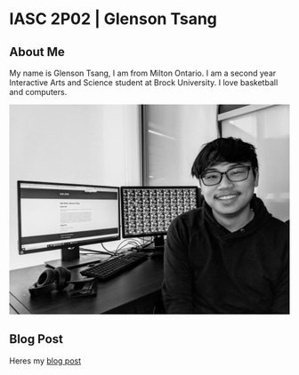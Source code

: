 # IASC 2P02 | Glenson Tsang

## About Me

My name is Glenson Tsang, I am from Milton Ontario. I am a second year Interactive Arts and Science student at Brock University. I love basketball and computers. 

![](images/Myself.jpg)

## Blog Post

Heres my [blog post](blog.md)
